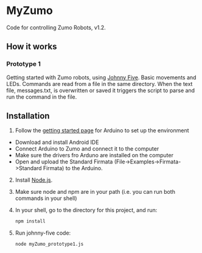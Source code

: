 # MyZumo

Code for controlling Zumo Robots, v1.2. 

## How it works
### Prototype 1
Getting started with Zumo robots, using [Johnny Five](https://github.com/rwaldron/johnny-five). Basic movements and LEDs. Commands are read from a file in the same directory. When the text file, messages.txt, is overwritten or saved it triggers the script to parse and run the command in the file.

## Installation

1. Follow the [getting started page](http://www.arduino.cc/en/Guide/HomePage) for Arduino to set up the environment
  * Download and install Android IDE
  * Connect Arduino to Zumo and connect it to the computer
  * Make sure the drivers fro Arduno are installed on the computer
  * Open and upload the Standard Firmata (File->Examples->Firmata->Standard Firmata) to the Arduino.  
2. Install [Node.js](https://nodejs.org/).
3. Make sure node and npm are in your path (i.e. you can run both commands in your shell)
4. In your shell, go to the directory for this project, and run:
   ```bash
   npm install
   ```

5. Run johnny-five code:
   ```bash
   node myZumo_prototype1.js
   ```